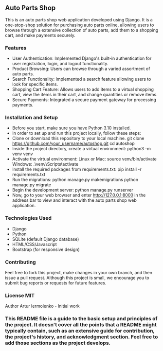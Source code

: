 ## Auto Parts Shop

This is an auto parts shop web application developed using Django. It is a one-stop-shop solution for purchasing auto parts online, allowing users to browse through a extensive collection of auto parts, add them to a shopping cart, and make payments securely.

### Features
 - User Authentication: Implemented Django's built-in authentication for user registration, login, and logout functionality.
 - Product Browsing: Users can browse through a varied assortment of auto parts.
 - Search Functionality: Implemented a search feature allowing users to look for specific items.
 - Shopping Cart Feature: Allows users to add items to a virtual shopping cart, view the items in their cart, and change quantities or remove items.
 - Secure Payments: Integrated a secure payment gateway for processing payments.

### Installation and Setup
 - Before you start, make sure you have Python 3.10 installed.
 - In order to set up and run this project locally, follow these steps:
 - Clone or download this repository to your local machine. git clone https://github.com/your_username/autoshop.git cd autoshop
 - Inside the project directory, create a virtual environment: python3 -m venv venv
 - Activate the virtual environment: Linux or Mac: source venv/bin/activate Windows: .\venv\Scripts\activate
 - Install the required packages from requirements.txt: pip install -r requirements.txt
 - Run the migrations: python manage.py makemigrations python manage.py migrate
 - Begin the development server: python manage.py runserver
 - Now, go to your web browser and enter http://127.0.0.1:8000 in the address bar to view and interact with the auto parts shop web application.

### Technologies Used
 - Django
 - Python
 - SQLite (default Django database)
 - HTML/CSS/Javascript
 - Bootstrap (for responsive design)

### Contributing
Feel free to fork this project, make changes in your own branch, and then issue a pull request. Although this project is small, we encourage you to submit bug reports or requests for future features.

### License MIT
Author Artur Iermolenko - Initial work

### This README file is a guide to the basic setup and principles of the project. It doesn't cover all the points that a README might typically contain, such as an extensive guide for contribution, the project's history, and acknowledgment section. Feel free to add those sections as the project develops.